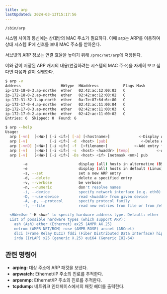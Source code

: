 ```yaml
---
title: arp
lastUpdated: 2024-03-13T15:17:56
---
```


```bash
/sbin/arp
```

시스템 사이의 통신에는 상대방의 MAC 주소가 필요하다. 이때 arp는 ARP를 이용하여 상대 시스템 IP에 신호를 보내 MAC 주소를 받아온다.

서브넷의 ARP 정보는 연결 효율을 높이기 위해 `/proc/net/arp`에 저장된다. 

이와 같이 저장된 ARP 캐시의 내용(연결하려는 시스템의 MAC 주소)을 자세히 보고 싶다면 다음과 같이 실행한다.

```bash
$ arp -v
Address                  HWtype  HWaddress           Flags Mask            Iface
ip-172-18-0-3.ap-northe  ether   02:42:ac:12:00:03   C                     br-58c1503932a1
ip-172-18-0-2.ap-northe  ether   02:42:ac:12:00:02   C                     br-58c1503932a1
ip-172-31-32-1.ap-north  ether   0a:7e:87:6d:6c:80   C                     ens5
ip-172-17-0-4.ap-northe  ether   02:42:ac:11:00:04   C                     docker0
ip-172-17-0-3.ap-northe  ether   02:42:ac:11:00:03   C                     docker0
ip-172-17-0-2.ap-northe  ether   02:42:ac:11:00:02   C                     docker0
Entries: 6	Skipped: 0	Found: 6
```

```bash
$ arp --help
Usage:
  arp [-vn]  [<HW>] [-i <if>] [-a] [<hostname>]             <-Display ARP cache
  arp [-v]          [-i <if>] -d  <host> [pub]               <-Delete ARP entry
  arp [-vnD] [<HW>] [-i <if>] -f  [<filename>]            <-Add entry from file
  arp [-v]   [<HW>] [-i <if>] -s  <host> <hwaddr> [temp]            <-Add entry
  arp [-v]   [<HW>] [-i <if>] -Ds <host> <if> [netmask <nm>] pub          <-''-

        -a                       display (all) hosts in alternative (BSD) style
        -e                       display (all) hosts in default (Linux) style
        -s, --set                set a new ARP entry
        -d, --delete             delete a specified entry
        -v, --verbose            be verbose
        -n, --numeric            don't resolve names
        -i, --device             specify network interface (e.g. eth0)
        -D, --use-device         read <hwaddr> from given device
        -A, -p, --protocol       specify protocol family
        -f, --file               read new entries from file or from /etc/ethers

  <HW>=Use '-H <hw>' to specify hardware address type. Default: ether
  List of possible hardware types (which support ARP):
    ash (Ash) ether (Ethernet) ax25 (AMPR AX.25) 
    netrom (AMPR NET/ROM) rose (AMPR ROSE) arcnet (ARCnet) 
    dlci (Frame Relay DLCI) fddi (Fiber Distributed Data Interface) hippi (HIPPI) 
    irda (IrLAP) x25 (generic X.25) eui64 (Generic EUI-64) 
```

## 관련 명령어

- **arping:** 대상 주소에 ARP 패킷을 보낸다.
- **arpwatch:** Ethernet/IP 주소의 진로를 추적한다.
- **arpsnmp:** Ethernet/IP 주소의 진로를 추적한다.
- **tcpdump:** 네트워크 인터페이스에서의 패킷 헤더를 출력한다.